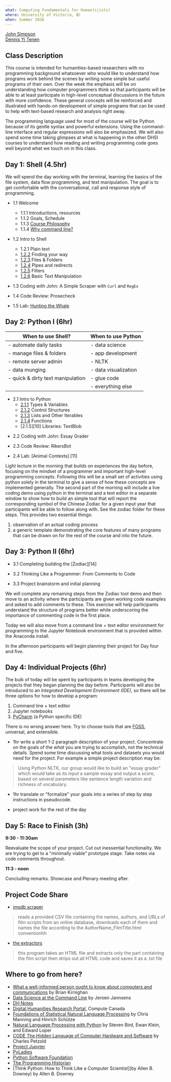 ```yaml
---
what: Computing Fundamentals for Human(s|ists)
where: University of Victoria, BC
when: Summer 2016
---
```


[John Simpson](https://twitter.com/symulation)  
[Dennis Yi Tenen](https://twitter.com/dennistenen)

## Class Description

This course is intended for humanities-based researchers with no programming
background whatsoever who would like to understand how programs work behind
the scenes by writing some simple but useful programs of their own. Over the
week the emphasis will be on understanding how computer programmers think so
that participants will be able to at least participate in high-level
conceptual discussions in the future with more confidence. These general
concepts will be reinforced and illustrated with hands-on development of
simple programs that can be used to help with text-based research and analysis
right away.

The programming language used for most of the course will be Python because of
its gentle syntax and powerful extensions. Using the command-line interface
and regular expressions will also be emphasized. We will also spend some time
taking glimpses at what is happening in the other DHSI courses to understand
how reading and writing programming code goes well beyond what we touch on in
this class.

## Day 1: Shell (4.5hr)

We will spend the day working with the terminal, learning the basics of the
file system, data flow programming, and text manipulation. The goal is to get
comfortable with the conversational, call and response style of programming.

- 1.1 Welcome
  - 1.1.1 Introductions, resources
  - 1.1.2 Goals, Schedule
  - 1.1.3 [Course
    Philosophy](https://github.com/denten-workshops/dh-core#philosophy)
  - 1.1.4 [Why command
    line?](https://github.com/dh-notes/dhnotes/blob/master/tutorials/command-line/000-cli.md)

- 1.2 Intro to Shell
  - 1.2.1 Plain text
  - [1.2.2](https://github.com/dh-notes/dhnotes/blob/master/tutorials/command-line/101-gps.md)
    Finding your way
  - [1.2.3](https://github.com/dh-notes/dhnotes/blob/master/tutorials/command-line/102-files.md)
    Files & Folders
  - [1.2.4](https://github.com/dh-notes/dhnotes/blob/master/tutorials/command-line/104-pipes.md)
    Pipes and redirects
  - [1.2.5](https://github.com/dh-notes/dhnotes/blob/master/tutorials/command-line/106-filters.md)
    Filters
  - [1.2.6](https://github.com/dh-notes/dhnotes/blob/master/tutorials/command-line/109-text.md)
    Basic Text Manipulation

- 1.3 Coding with John: A Simple Scraper with `Curl` and `RegEx`

- 1.4 Code Review: Prosecheck

- 1.5 Lab: [Hunting the Whale]()

## Day 2: Python I (6hr)

| When to use Shell?                | When to use Python       |
------------------------------------|--------------------------|
| - automate daily tasks            | - data science           |
| - manage files & folders          | - app development        |
| - remote server admin             | - NLTK                   |
| - data munging                    | - data visualization     |
| - quick & dirty text manipulation | - glue code              |
|                                   | - everything else        |

- 2.1 Intro to Python
    - [2.1.1][6] Types & Variables
    - [2.1.2][7] Control Structures
    - [2.1.3][8] Lists and Other Iterables
    - [2.1.4][9] Functions
    - [2.1.5][10] Libraries: TextBlob

[6]: https://github.com/dh-notes/dhnotes/blob/master/tutorials/python/python-1.md
[7]: https://github.com/dh-notes/dhnotes/blob/master/tutorials/python/python-2.md
[8]: https://github.com/dh-notes/dhnotes/blob/master/tutorials/python/python-3.md
[9]:
[10]:

- 2.2 Coding with John: Essay Grader

- 2.3 Code Review: RikersBot

- 2.4 Lab: [Animal Contexts] [11]

Light lecture in the morning that builds on experiences the day before,
focusing on the mindset of a programmer and important high-level programming
concepts. Following this will be a small set of activities using python solely
in the terminal to give a sense of how these concepts are implemented
generally.  The second part of the morning will include a live coding demo
using python in the terminal and a text editor in a separate window to show
how to build an simple tool that will report the corresponding symbol of the
Chinese Zodiac for a given input year that participants will be able to follow
along with.  See the zodiac folder for these steps.  This provides two
essential things:

1. observation of an actual coding process
2. a generic template demonstrating the core features of many programs that can be drawn on for the rest of the course and into the future.

## Day 3: Python II (6hr)

- 3.1 Completing building the [Zodiac][14]

- 3.2 Thinking Like a Programmer: From Comments to Code

- 3.3 Project brainstorm and initial planning

We will complete any remaining steps from the Zodiac tool demo and then move
to an activity where the participants are given working code examples and
asked to add comments to these.  This exercise will help participants
understand the structure of programs better while underscoring the importance
of commenting code in the first place.

Today we will also move from a command line + text editor environment for
programming to the Jupyter Notebook environment that is provided within the
Anaconda install.

In the afternoon participants will begin planning their project for Day four
and five.

## Day 4: Individual Projects (6hr)

The bulk of today will be spent by participants in teams developing the
projects that they began planning the day before. Participants will also be
introduced to an *Integrated Development Environment (IDE)*, so there will be
three options for how to develop a program:

1. Command line + text editor
2. Jupyter notebooks
3. [PyCharm](https://www.jetbrains.com/pycharm/) (a Python specific IDE)

There is no wrong answer here. Try to choose tools that are 
[FOSS](http://en.wikipedia.org/wiki/Free_and_open-source_software), universal, and
extensible.

- 1hr write a short 1-2 paragraph description of your project. Concentrate on
the goals of the *what* you are trying to accomplish, not the technical
details. Spend some time discussing what tools and datasets you would need for
the project. For example a simple project description may be:

> Using Python NLTK, our group would like to build an "essay grader" which
> would take as its input a sample essay and output a score, based on several
> parameters like sentence length variation and richness of vocabulary.

- 1hr translate or "formalize" your goals into a series of step by step
instructions in pseudocode.

- project work for the rest of the day

## Day 5: Race to Finish (3h)

**9:30 - 11:30am**

Reevaluate the scope of your project. Cut out inessential functionality. We are 
trying to get to a "minimally viable" prototype stage. Take notes via code comments 
throughout.

**11:3 - noon**

Concluding remarks. Showcase and Plenary meeting after.



## Project Code Share

- [imsdb scraper](https://github.com/denten-workshops/dhsi-coding-fundamentals/tree/master/code-samples/imsdb)

> reads a provided CSV file containing the names, authors, and URLs of film
scripts from an online database, downloads each of them and names the file
according to the AuthorName_FilmTitle.html conventionhh

- [the extractors](https://github.com/denten-workshops/dhsi-coding-fundamentals/tree/master/code-samples/extractors)

> this program takes an HTML file and extracts only the part containing the
> film script then strips out all HTML code and saves it as a .txt file

## Where to go from here?

- [What a well-informed person ought to know
about computers and communications](http://dl.acm.org/citation.cfm?id=2380975) by Brian Kirnighan
- [Data Science at the Command Line](http://datascienceatthecommandline.com/) by Jeroen Jannsens
- [DH Notes](https://github.com/denten/dhnotes/wiki)
- [Digital Humanities Research Portal](https://www.computecanada.ca/research-portal/digital-humanities-working-group/), Compute Canada
- [Foundations of Statistical Natural Language Processing](http://nlp.stanford.edu/fsnlp/) by Chris Manning and Hinrich Schütze
- [Natural Language Processing with Python](http://www.nltk.org/book/) by  Steven Bird, Ewan Klein, and Edward Loper
- [CODE
The Hidden Language of Computer Hardware and Software](http://www.charlespetzold.com/code/) by Charles Petzold 
- [Project Jupyter](https://github.com/jupyter)
- [PyLadies](https://github.com/pyladies)
- [Python Software Foundation](https://www.python.org/psf/)
- [The Programming Historian](http://http://programminghistorian.org)
- [Think Python: How to Think Like a Computer Scientist](by Allen B. Downey) by Allen B. Downey

[1]: https://piazza.com/class/ia5h507lfcr47d 

[2]: https://github.com/denten-workshops/dh-core 

[3]: https://github.com/denten/dhnotes/wiki
